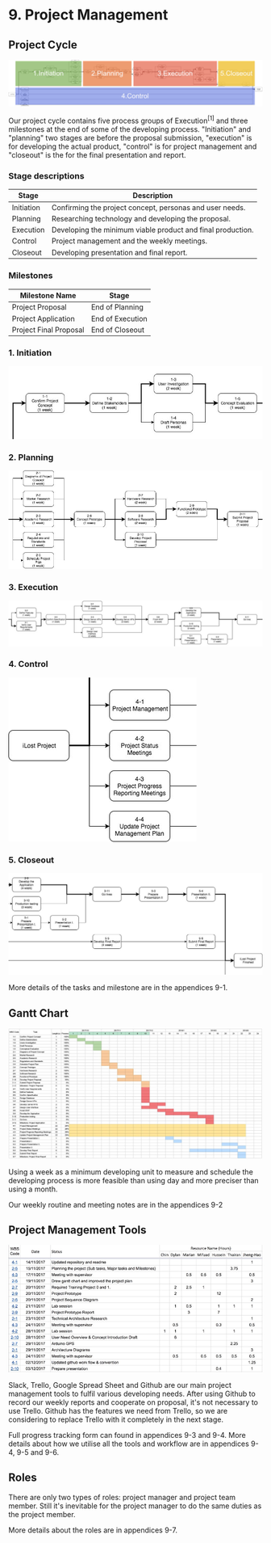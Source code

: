 # 9. Project Management

## Project Cycle

![Project Diagram All](assets/9-project-diagram-all.jpg)

Our project cycle contains five process groups of Execution<sup>[1]</sup> and three milestones  at the end of some of the developing process. "Initiation" and "planning" two stages are before the proposal submission, "execution" is for developing the actual product, "control" is for project management and "closeout" is the for the final presentation and report.

### Stage descriptions

Stage| Description
|---|---|
|Initiation|Confirming the project concept, personas and user needs.|
|Planning|Researching technology and developing the proposal.|
|Execution|Developing the minimum viable product and final production.|
|Control|Project management and the weekly meetings.|
|Closeout|Developing presentation and final report.|

### Milestones

Milestone Name | Stage
|---|---|
Project Proposal | End of Planning
Project Application |  End of Execution
Project Final Proposal | End of Closeout


### 1. Initiation

![Project Diagram Initiation](assets/9-project-diagram-1.jpg)

### 2. Planning

![Project Diagram Planning](assets/9-project-diagram-2.jpg)

### 3. Execution

![Project Diagram Execution](assets/9-project-diagram-3.jpg)

### 4. Control

![Project Diagram Control](assets/9-project-diagram-4.jpg)

### 5. Closeout

![Project Diagram Closeout](assets/9-project-diagram-5.jpg)

More details of the tasks and milestone are in the appendices 9-1.

## Gantt Chart

![Gantt Chart](assets/9-gantt-chart.jpg)

Using a week as a minimum developing unit to measure and schedule the developing process is more feasible than using day and more preciser than using a month.

Our weekly routine and meeting notes are in the appendices 9-2

## Project Management Tools

![Progress Tracking Form Sample](assets/9-progress-tracking-form.jpg)

Slack, Trello, Google Spread Sheet and Github are our main project management tools to fulfil various developing needs. After using Github to record our weekly reports and cooperate on proposal, it's not necessary to use Trello. Github has the features we need from Trello, so we are considering to replace Trello with it completely in the next stage. 

Full progress tracking form can found in appendices 9-3 and 9-4.
More details about how we utilise all the tools and workflow are in appendices 9-4, 9-5 and 9-6.

## Roles

There are only two types of roles: project manager and project team member. Still it's inevitable for the project manager to do the same duties as the project member.

More details about the roles are in appendices 9-7.